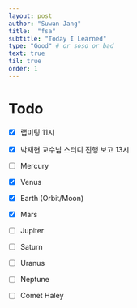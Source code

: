 ```yaml
---
layout: post
author: "Suwan Jang"
title:  "fsa"
subtitle: "Today I Learned"
type: "Good" # or soso or bad
text: true
til: true
order: 1
---
```


# Todo

-   [x] 랩미팅 11시

-   [x] 박재현 교수님 스터디 진행 보고 13시


-   [ ] Mercury
-   [x] Venus
-   [x] Earth (Orbit/Moon)
-   [x] Mars
-   [ ] Jupiter
-   [ ] Saturn
-   [ ] Uranus
-   [ ] Neptune
-   [ ] Comet Haley
